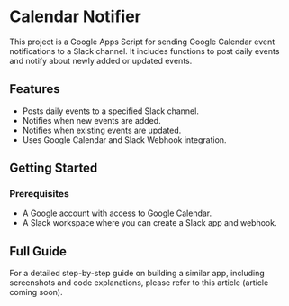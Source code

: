 # Calendar Notifier

This project is a Google Apps Script for sending Google Calendar event notifications to a Slack channel. It includes functions to post daily events and notify about newly added or updated events.

## Features

- Posts daily events to a specified Slack channel.
- Notifies when new events are added.
- Notifies when existing events are updated.
- Uses Google Calendar and Slack Webhook integration.

## Getting Started

### Prerequisites

- A Google account with access to Google Calendar.
- A Slack workspace where you can create a Slack app and webhook.

## Full Guide
For a detailed step-by-step guide on building a similar app, including screenshots and code explanations, please refer to this article (article coming soon).
